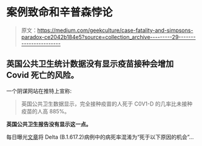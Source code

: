 # 案例致命和辛普森悖论

> 原文：<https://medium.com/geekculture/case-fatality-and-simpsons-paradox-ce2042b184e5?source=collection_archive---------29----------------------->

## 英国公共卫生统计数据没有显示疫苗接种会增加 Covid 死亡的风险。

一个阴谋网站在推特上宣称:

> 英国公共卫生数据显示，完全接种疫苗的人死于 C0V1-D 的几率比未接种疫苗的人高 885%。

**英国公共卫生报告没有显示这一点。**

每日曝光[文章](http://web.archive.org/web/20210705204357/https://dailyexpose.co.uk/2021/07/03/fully-vaccinated-people-have-a-885-higher-chance-of-death-due-to-covid-19-than-people-who-are-unvaccinated-according-to-official-data/)将 Delta (B.1.617.2)病例中的病死率混淆为“死于以下原因的机会”…